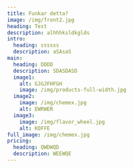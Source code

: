 ```yaml
---
title: Funkar detta?
image: /img/front2.jpg
heading: Test
description: alhhhksldkglds
intro:
  heading: ssssss
  description: aSAsaS
main:
  heading: DDDD
  description: SDASDASD
  image1:
    alt: GJGJFHFGH
    image: /img/products-full-width.jpg
  image2:
    image: /img/chemex.jpg
    alt: EWRWER
  image3:
    image: /img/flavor_wheel.jpg
    alt: KOFFE
full_image: /img/chemex.jpg
pricing:
  heading: QWDWQD
  description: WEEWQE
---
```

